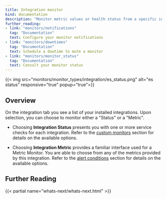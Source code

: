 ```yaml
---
title: Integration monitor
kind: documentation
description: "Monitor metric values or health status from a specific integration"
further_reading:
- link: "monitors/notifications"
  tag: "Documentation"
  text: Configure your monitor notifications
- link: "monitors/downtimes"
  tag: "Documentation"
  text: Schedule a dowtime to mute a monitor
- link: "monitors/monitor_status"
  tag: "Documentation"
  text: Consult your monitor status
---
```


{{< img src="monitors/monitor_types/integration/es_status.png" alt="es status" responsive="true" popup="true">}}

## Overview

On the integration tab you see a list of your installed integrations. Upon selection, you can choose to monitor either a "Status" or a "Metric".

- Choosing **Integration Status** presents you with one or more service checks for each integration. Refer to the [custom monitors][1] section for details on the available options.

- Choosing **Integration Metric** provides a familiar interface used for a Metric Monitor. You are able to choose from any of the metrics provided by this integration. Refer to the [alert conditions][2] section for details on the available options.

## Further Reading

{{< partial name="whats-next/whats-next.html" >}}

[1]: /monitors/monitor_types/custom_check
[2]: /monitors/monitor_types/#define-the-conditions
